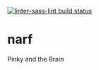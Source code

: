 [![linter-sass-lint build status](https://img.shields.io/docker/build/drengir/narf.svg)](https://hub.docker.com/r/drengir/narf/)

# narf
Pinky and the Brain
